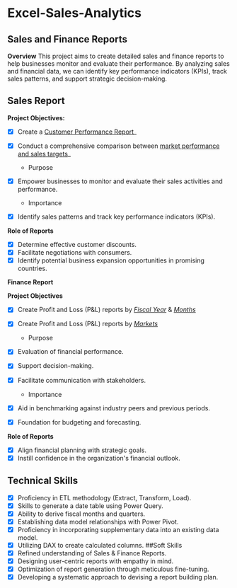 # Excel-Sales-Analytics

## Sales and Finance Reports

**Overview**
This project aims to create detailed sales and finance reports to help businesses monitor and evaluate their performance. By analyzing sales and financial data, we can identify key performance indicators (KPIs), track sales patterns, and support strategic decision-making.

## Sales Report

**Project Objectives:**

- [x] Create a [Customer Performance Report](https://github.com/DataAnalyst-Sameer/Excel-Sales-Analytics/blob/main/Customer%20Performance%20Report.pdf)_
  
- [x] Conduct a comprehensive comparison between [market performance and sales targets](https://github.com/DataAnalyst-Sameer/Excel-Sales-Analytics/blob/main/Market%20Performance%20vs%20Target%20Report.pdf)_
  
  - Purpose
  
- [x] Empower businesses to monitor and evaluate their sales activities and performance.

  - Importance

- [x] Identify sales patterns and track key performance indicators (KPIs).

**Role of Reports**

- [x] Determine effective customer discounts.
- [x] Facilitate negotiations with consumers.
- [x] Identify potential business expansion opportunities in promising countries.

**Finance Report**

**Project Objectives** 
- [x] Create Profit and Loss (P&L) reports by _[Fiscal Year](https://github.com/DataAnalyst-Sameer/Excel-Sales-Analytics/blob/main/P%26L%20Statement%20by%20Fiscal%20Year.pdf)_ & _[Months](https://github.com/DataAnalyst-Sameer/Excel-Sales-Analytics/blob/main/P%26L%20Statement%20by%20Months.pdf)_ 

- [x] Create Profit and Loss (P&L) reports by _[Markets](https://github.com/DataAnalyst-Sameer/Excel-Sales-Analytics/blob/main/P%26L%20Statement%20by%20Markets.pdf)_

  - Purpose

- [x] Evaluation of financial performance.
- [x] Support decision-making.
- [x] Facilitate communication with stakeholders.

  -  Importance

- [x] Aid in benchmarking against industry peers and previous periods.
- [x] Foundation for budgeting and forecasting.

**Role of Reports**

- [x] Align financial planning with strategic goals.
- [x] Instill confidence in the organization's financial outlook.

## Technical Skills
- [x] Proficiency in ETL methodology (Extract, Transform, Load).
- [x] Skills to generate a date table using Power Query.
- [x] Ability to derive fiscal months and quarters.
- [x] Establishing data model relationships with Power Pivot.
- [x] Proficiency in incorporating supplementary data into an existing data model.
- [x] Utilizing DAX to create calculated columns.
##Soft Skills
- [x] Refined understanding of Sales & Finance Reports.
- [x] Designing user-centric reports with empathy in mind.
- [x] Optimization of report generation through meticulous fine-tuning.
- [x] Developing a systematic approach to devising a report building plan.
